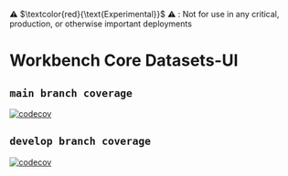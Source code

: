 ⚠️ $\textcolor{red}{\text{Experimental}}$ ⚠️ : Not for use in any critical, production, or otherwise important deployments

# Workbench Core Datasets-UI
## `main branch coverage`
[![codecov](https://codecov.io/github/aws-solutions/solution-spark-on-aws/branch/main/graph/badge.svg?flag=workbench-core-datasets-ui)](https://app.codecov.io/github/aws-solutions/solution-spark-on-aws/tree/main)

## `develop branch coverage`
[![codecov](https://codecov.io/github/aws-solutions/solution-spark-on-aws/branch/develop/graph/badge.svg?flag=workbench-core-datasets-ui)](https://app.codecov.io/github/aws-solutions/solution-spark-on-aws/tree/develop)